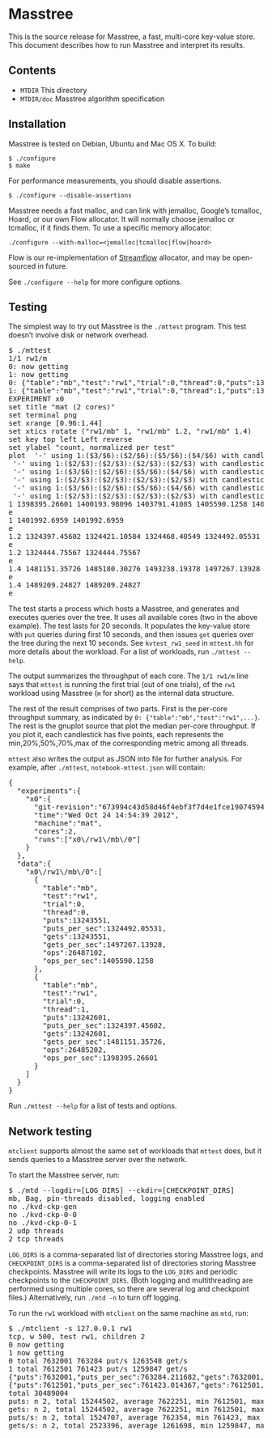 # Masstree #

This is the source release for Masstree, a fast, multi-core key-value
store. This document describes how to run Masstree and interpret its
results.

## Contents ##

* `MTDIR`                     This directory
* `MTDIR/doc`               Masstree algorithm specification

## Installation ##

Masstree is tested on Debian, Ubuntu and Mac OS X. To build:

    $ ./configure
    $ make

For performance measurements, you should disable assertions.

    $ ./configure --disable-assertions

Masstree needs a fast malloc, and can link with jemalloc, Google’s
tcmalloc, Hoard, or our own Flow allocator. It will normally choose
jemalloc or tcmalloc, if it finds them. To use a specific memory
allocator:

    ./configure --with-malloc=<jemalloc|tcmalloc|flow|hoard>

Flow is our re-implementation of
[Streamflow](http://people.cs.vt.edu/~scschnei/streamflow/) allocator,
and may be open-sourced in future.

See `./configure --help` for more configure options.

## Testing ##

The simplest way to try out Masstree is the `./mttest` program.
This test doesn’t involve disk or network overhead.

<pre>
$ ./mttest
1/1 rw1/m
0: now getting
1: now getting
0: {"table":"mb","test":"rw1","trial":0,"thread":0,"puts":13243551,"puts_per_sec":1324492.05531,"gets":13243551,"gets_per_sec":1497267.13928,"ops":26487102,"ops_per_sec":1405590.1258}
1: {"table":"mb","test":"rw1","trial":0,"thread":1,"puts":13242601,"puts_per_sec":1324397.45602,"gets":13242601,"gets_per_sec":1481151.35726,"ops":26485202,"ops_per_sec":1398395.26601}
EXPERIMENT x0
set title "mat (2 cores)"
set terminal png
set xrange [0.96:1.44]
set xtics rotate ("rw1/mb" 1, "rw1/mb" 1.2, "rw1/mb" 1.4)
set key top left Left reverse
set ylabel "count, normalized per test"
plot  '-' using 1:($3/$6):($2/$6):($5/$6):($4/$6) with candlesticks lt 1 title 'ops_per_sec', \
 '-' using 1:($2/$3):($2/$3):($2/$3):($2/$3) with candlesticks lt 1 notitle, \
 '-' using 1:($3/$6):($2/$6):($5/$6):($4/$6) with candlesticks lt 2 title 'puts_per_sec', \
 '-' using 1:($2/$3):($2/$3):($2/$3):($2/$3) with candlesticks lt 2 notitle, \
 '-' using 1:($3/$6):($2/$6):($5/$6):($4/$6) with candlesticks lt 3 title 'gets_per_sec', \
 '-' using 1:($2/$3):($2/$3):($2/$3):($2/$3) with candlesticks lt 3 notitle
1 1398395.26601 1400193.98096 1403791.41085 1405590.1258 1401992.6959
e
1 1401992.6959 1401992.6959
e
1.2 1324397.45602 1324421.10584 1324468.40549 1324492.05531 1324444.75567
e
1.2 1324444.75567 1324444.75567
e
1.4 1481151.35726 1485180.30276 1493238.19378 1497267.13928 1489209.24827
e
1.4 1489209.24827 1489209.24827
e
</pre>

The test starts a process which hosts a Masstree, and generates and
executes queries over the tree. It uses all available cores (two in
the above example). The test lasts for 20 seconds. It populates the
key-value store with `put` queries during first 10 seconds, and then
issues `get` queries over the tree during the next 10 seconds. See
`kvtest_rw1_seed` in `mttest.hh` for more details about the workload.
For a list of workloads, run `./mttest --help`.

The output summarizes the throughput of each core. The `1/1 rw1/m` line says
that `mttest` is running the first trial (out of one trials), of the `rw1`
workload using Masstree (`m` for short) as the internal data structure.

The rest of the result comprises of two parts. First is the per-core
throughput summary, as indicated by `0: {"table":"mb","test":"rw1",...}`. The
rest is the gnuplot source that plot the median per-core throughput. If you
plot it, each candlestick has five points, each represents the
min,20%,50%,70%,max of the corresponding metric among all threads.

`mttest` also writes the output as JSON into file for further analysis. For
example, after `./mttest`, `notebook-mttest.json` will contain:

<pre>
{
  "experiments":{
    "x0":{
      "git-revision":"673994c43d58d46f4ebf3f7d4e1fce19074594cb",
      "time":"Wed Oct 24 14:54:39 2012",
      "machine":"mat",
      "cores":2,
      "runs":["x0\/rw1\/mb\/0"]
    }
  },
  "data":{
    "x0\/rw1\/mb\/0":[
      {
        "table":"mb",
        "test":"rw1",
        "trial":0,
        "thread":0,
        "puts":13243551,
        "puts_per_sec":1324492.05531,
        "gets":13243551,
        "gets_per_sec":1497267.13928,
        "ops":26487102,
        "ops_per_sec":1405590.1258
      },
      {
        "table":"mb",
        "test":"rw1",
        "trial":0,
        "thread":1,
        "puts":13242601,
        "puts_per_sec":1324397.45602,
        "gets":13242601,
        "gets_per_sec":1481151.35726,
        "ops":26485202,
        "ops_per_sec":1398395.26601
      }
    ]
  }
}
</pre>

Run `./mttest --help` for a list of tests and options.

## Network testing ##

`mtclient` supports almost the same set of workloads that `mttest` does, but it
sends queries to a Masstree server over the network.

To start the Masstree server, run:

<pre>
$ ./mtd --logdir=[LOG_DIRS] --ckdir=[CHECKPOINT_DIRS]
mb, Bag, pin-threads disabled, logging enabled
no ./kvd-ckp-gen
no ./kvd-ckp-0-0
no ./kvd-ckp-0-1
2 udp threads
2 tcp threads
</pre>

`LOG_DIRS` is a comma-separated list of directories storing Masstree
logs, and `CHECKPOINT_DIRS` is a comma-separated list of directories
storing Masstree checkpoints. Masstree will write its logs to the
`LOG_DIRS` and periodic checkpoints to the `CHECKPOINT_DIRS`. (Both
logging and multithreading are performed using multiple cores, so
there are several log and checkpoint files.) Alternatively, run `./mtd
-n` to turn off logging.

To run the `rw1` workload with `mtclient` on the same machine as
`mtd`, run:

<pre>
$ ./mtclient -s 127.0.0.1 rw1
tcp, w 500, test rw1, children 2
0 now getting
1 now getting
0 total 7632001 763284 put/s 1263548 get/s
1 total 7612501 761423 put/s 1259847 get/s
{"puts":7632001,"puts_per_sec":763284.211682,"gets":7632001,"gets_per_sec":1263548.30195,"ops":15264002,"ops_per_sec":951678.506329}
{"puts":7612501,"puts_per_sec":761423.014367,"gets":7612501,"gets_per_sec":1259847.22076,"ops":15225002,"ops_per_sec":949182.006246}
total 30489004
puts: n 2, total 15244502, average 7622251, min 7612501, max 7632001, stddev 13789
gets: n 2, total 15244502, average 7622251, min 7612501, max 7632001, stddev 13789
puts/s: n 2, total 1524707, average 762354, min 761423, max 763284, stddev 1316
gets/s: n 2, total 2523396, average 1261698, min 1259847, max 1263548, stddev 2617
</pre>
